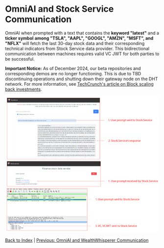 # OmniAI and Stock Service Communication

OmniAI when prompted with a text that contains the **keyword "latest"** and a **ticker symbol** **among "TSLA", "AAPL", "GOOGL", "AMZN", "MSFT", and "NFLX"** will fetch the last 30-day stock data and their corresponding technical indicators from Stock Service data provider. This bidirectional communication between machines requires valid VC JWT for both parties to be successful.

**Important Notice:** As of December 2024, our beta repositories and corresponding demos are no longer functioning. This is due to TBD discontinuing operations and shutting down their gateway node on the DHT network. For more information, see [TechCrunch's article on Block scaling back investments](https://techcrunch.com/2024/11/07/block-scales-back-tidal-investment-and-shutters-tbd-in-favor-of-bitcoin-mining/).

<!-- * OmniAI URL: [http://172.86.114.187:8001/](http://172.86.114.187:8001/)   -->
<!-- * Stock Service URL: [http://172.86.114.187:8002/](http://172.86.114.187:8002/)   -->
<!-- * Wireshark URL for visualizing HTTP communication between machines: [http://172.86.114.187:14500/?floating\_menu=false\&password=wireshark\&sharing=true](http://172.86.114.187:14500/?floating_menu=false&password=wireshark&sharing=true)  
  * Select `Loopback: lo` interface.  
  * Fill `http && (tcp.port == 8001 || tcp.port == 8002)` in the filter box to visualize communication between OmniAI and Stock Service only. -->

![Wireshark](../images/omni_to_stock.png)

[Back to Index](../index.md) | [Previous: OmniAI and WealthWhisperer Communication](./omniAI_wealthWhisperer_communication.md)

